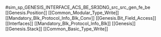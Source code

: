 #sim_sp_GENESIS_INTERFACE_ACS_BE_SR3DNG_src_src_gen_fe_be
[[Genesis.Position]]
[[Common_Modular_Type_Write]]
[[Mandatory_Blk_Protocol_Info_Blk_Conv]]
[[Genesis.Bit_Field_Access]]
[[Interfaces]]
[[Mandatory_Blk_Protocol_Info_Blk]]
[[Genesis]]
[[Genesis.Stack]]
[[Common_Basic_Type_Write]]

